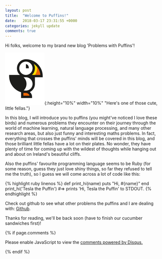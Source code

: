 ```yaml
---
layout: post
title:  "Welcome to Puffins!"
date:   2018-03-17 23:31:55 +0000
categories: jekyll update
comments: true
---
```

Hi folks, welcome to my brand new blog 'Problems with Puffins'!

![I'm a puffin!](/images/puffin.png){:height="10%" width="10%" "Here's one of those cute, little fellas."}

In this blog, I will introduce you to puffins (you might've noticed I love these birds) and numerous problems they 
encounter on their journey through the world of machine learning, natural
language processing, and many other research areas, but also just funny 
and interesting maths problems. In fact, everything that crosses the 
puffins' minds will be covered in this blog, and those brilliant little 
fellas have a lot on their plates. No wonder, they have plenty of time 
for coming up with the wildest of thoughts while hanging out and about on Ireland's beautiful cliffs.

Also the puffins' favourite programming language seems to be Ruby (for 
some reason, guess they just love shiny things, so far they refused to tell me the truth), so I guess we will come across a lot of code like this:

{% highlight ruby linenos %}
def print_hi(name)
  puts "Hi, #{name}"
end
print_hi('Tesla the Puffin')
#=> prints 'Hi, Tesla the Puffin' to STDOUT.
{% endhighlight %}

Check out github to see what other problems the puffins and I are 
dealing with: [Github][bozicb-gh].

Thanks for reading, we'll be back soon (have to finish our cucumber sandwiches first)!

[bozicb-gh]:   https://github.com/bozicb

{% if page.comments %}
<div id="disqus_thread"></div>
<script>

/**
*  RECOMMENDED CONFIGURATION VARIABLES: EDIT AND UNCOMMENT THE SECTION BELOW TO INSERT DYNAMIC VALUES FROM YOUR PLATFORM OR CMS.
*  LEARN WHY DEFINING THESE VARIABLES IS IMPORTANT: https://disqus.com/admin/universalcode/#configuration-variables*/
/*
var disqus_config = function () {
this.page.url = PAGE_URL;  // Replace PAGE_URL with your page's canonical URL variable
this.page.identifier = PAGE_IDENTIFIER; // Replace PAGE_IDENTIFIER with your page's unique identifier variable
};
*/
(function() { // DON'T EDIT BELOW THIS LINE
var d = document, s = d.createElement('script');
s.src = 'https://bozicb-github-io.disqus.com/embed.js';
s.setAttribute('data-timestamp', +new Date());
(d.head || d.body).appendChild(s);
})();
</script>
<noscript>Please enable JavaScript to view the <a href="https://disqus.com/?ref_noscript">comments powered by Disqus.</a></noscript>
                            
{% endif %}
